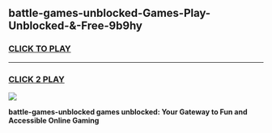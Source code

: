 
## battle-games-unblocked-Games-Play-Unblocked-&-Free-9b9hy
<h3>
<a href="https://premium76.site?title=battle-games-unblocked&ref=24A">CLICK TO PLAY</a></h3>
<hr>

<h3>
<a href="https://premium76.site?title=battle-games-unblocked&ref=24A">CLICK 2 PLAY</a>
  
</h3>

<a href="https://premium76.site?title=battle-games-unblocked&ref=24A"><img src="https://clearcache.store/games.png"></a>


**battle-games-unblocked games unblocked: Your Gateway to Fun and Accessible Online Gaming**
